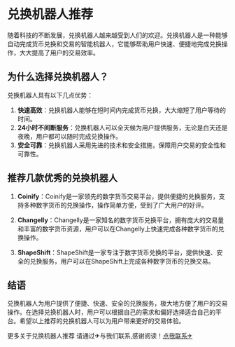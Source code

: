# 兑换机器人推荐

随着科技的不断发展，兑换机器人越来越受到人们的欢迎。兑换机器人是一种能够自动完成货币兑换和交易的智能机器人，它能够帮助用户快速、便捷地完成兑换操作，大大提高了用户的交易效率。

## 为什么选择兑换机器人？

兑换机器人具有以下几点优势：

1. **快速高效**：兑换机器人能够在短时间内完成货币兑换，大大缩短了用户等待的时间。
2. **24小时不间断服务**：兑换机器人可以全天候为用户提供服务，无论是白天还是夜晚，用户都可以随时完成兑换操作。
3. **安全可靠**：兑换机器人采用先进的技术和安全措施，保障用户交易的安全性和可靠性。

## 推荐几款优秀的兑换机器人

1. **Coinify**：Coinify是一家领先的数字货币交易平台，提供便捷的兑换服务，支持多种数字货币的兑换操作，操作简单方便，受到了广大用户的好评。

2. **Changelly**：Changelly是一家知名的数字货币兑换平台，拥有庞大的交易量和丰富的数字货币资源，用户可以在Changelly上快速完成各种数字货币的兑换操作。

3. **ShapeShift**：ShapeShift是一家专注于数字货币兑换的平台，提供快速、安全的兑换服务，用户可以在ShapeShift上完成各种数字货币的兑换交易。

## 结语

兑换机器人为用户提供了便捷、快速、安全的兑换服务，极大地方便了用户的交易操作。在选择兑换机器人时，用户可以根据自己的需求和偏好选择适合自己的平台。希望以上推荐的兑换机器人可以为用户带来更好的交易体验。

更多关于兑换机器人推荐 请通过✈与我们联系,感谢阅读！[点我联系✈](https://my.G208.com)